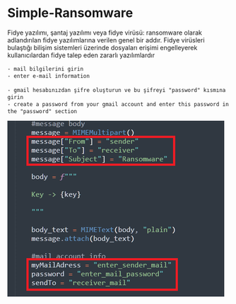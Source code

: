 # Simple-Ransomware

Fidye yazılımı, şantaj yazılımı veya fidye virüsü: ransomware olarak adlandırılan fidye yazılımlarına verilen genel bir addır. Fidye virüsleri bulaştığı bilişim sistemleri üzerinde dosyaları erişimi engelleyerek kullanıcılardan fidye talep eden zararlı yazılımlardır
 
```
- mail bilgilerini girin
- enter e-mail information

- gmail hesabınızdan şifre oluşturun ve bu şifreyi "password" kısmına girin
- create a password from your gmail account and enter this password in the "password" section

```

![attack](https://github.com/OgulcanKacarr/Simple-Ransomware/blob/main/Images/changeInfo.png?raw=true)<br><br>

